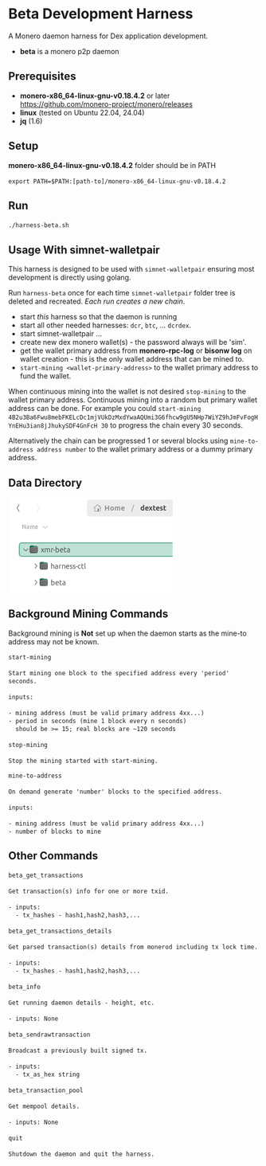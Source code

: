 # Beta Development Harness

A Monero daemon harness for Dex application development.

- **beta** is a monero p2p daemon

## Prerequisites

- **monero-x86_64-linux-gnu-v0.18.4.2** or later <https://github.com/monero-project/monero/releases>
- **linux** (tested on Ubuntu 22.04, 24.04)
- **jq** (1.6)

## Setup

**monero-x86_64-linux-gnu-v0.18.4.2** folder should be in PATH

`export PATH=$PATH:[path-to]/monero-x86_64-linux-gnu-v0.18.4.2`

## Run

`./harness-beta.sh`

## Usage With simnet-walletpair

This harness is designed to be used with `simnet-walletpair` ensuring most development is directly using golang.

Run `harness-beta` once for each time `simnet-walletpair` folder tree is deleted and recreated. _Each run creates a new chain_.

- start _this_ harness so that the daemon is running
- start all other needed harnesses: `dcr`, `btc`, ... `dcrdex`.
- start simnet-walletpair ...
- create new dex monero wallet(s) - the password always will be 'sim'.
- get the wallet primary address from **monero-rpc-log** or **bisonw log** on wallet creation - this is the only wallet address that can be mined to.
- `start-mining <wallet-primary-address>` to the wallet primary address to fund the wallet.

When continuous mining into the wallet is not desired `stop-mining` to the wallet primary address. Continuous mining into a random but primary wallet address can be done. For example you could `start-mining 4B2u3Ba6Fwu8mebFKELcDc1mjVUkDzMxdYwaAQUmi3G6fhcw9gU5NHp7WiYZ9hJmFvFogHYnEHu3ian8jJhukySDF4GnFcH 30` to progress the chain every 30 seconds.

Alternatively the chain can be progressed 1 or several blocks using `mine-to-address address number` to the wallet primary address or a dummy primary address.

## Data Directory

![alt text](image-beta.png)

## Background Mining Commands

Background mining is **Not** set up when the daemon starts as the mine-to address may not be known.

```text
start-mining

Start mining one block to the specified address every 'period' seconds.

inputs:

- mining address (must be valid primary address 4xx...)
- period in seconds (mine 1 block every n seconds)
  should be >= 15; real blocks are ~120 seconds

stop-mining

Stop the mining started with start-mining.
```

```text
mine-to-address

On demand generate 'number' blocks to the specified address.

inputs:

- mining address (must be valid primary address 4xx...)
- number of blocks to mine
```

## Other Commands

```text
beta_get_transactions

Get transaction(s) info for one or more txid.

- inputs:
  - tx_hashes - hash1,hash2,hash3,...

beta_get_transactions_details

Get parsed transaction(s) details from monerod including tx lock time.

- inputs:
  - tx_hashes - hash1,hash2,hash3,...

beta_info

Get running daemon details - height, etc.

- inputs: None

beta_sendrawtransaction

Broadcast a previously built signed tx.

- inputs:
  - tx_as_hex string

beta_transaction_pool

Get mempool details.

- inputs: None

quit

Shutdown the daemon and quit the harness.
```
